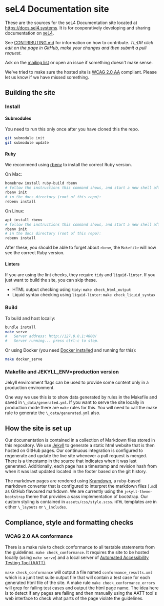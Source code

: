 <!--
    Copyright 2020 seL4 Project a Series of LF Projects, LLC.
    SPDX-License-Identifier: CC-BY-SA-4.0
-->

# seL4 Documentation site

These are the sources for the seL4 Documentation site located at
<https://docs.sel4.systems>. It is for cooperatively developing and sharing
documentation on [seL4](https://sel4.systems).

See [CONTRIBUTING.md](processes/docs-contributing.md) for information on how to
contribute. _TL;DR click edit on the page in GitHub, make your changes and then
submit a pull request._

Ask on the [mailing list][mailing-list] or open an issue if something doesn't
make sense.

We've tried to make sure the hosted site is [WCAG 2.0
AA](https://www.w3.org/TR/WCAG20/) compliant.  Please let us know if we have
missed something.

[mailing-list]: https://lists.sel4.systems/postorius/lists/

## Building the site

### Install

#### Submodules

You need to run this only once after you have cloned this the repo.

```sh
git submodule init
git submodule update
```

#### Ruby

We recommend using [rbenv](https://github.com/rbenv/rbenv) to install the
correct Ruby version.

On Mac:

```sh
homebrew install ruby-build rbenv
# follow the instructions this command shows, and start a new shell afterwards
rbenv init
# in the docs directory (root of this repo):
rebenv install
```

On Linux:

```sh
apt install rbenv
# follow the instructions this command shows, and start a new shell afterwards
rbenv init
# in the docs directory (root of this repo):
rebenv install
```

After these, you should be able to forget about `rbenv`, the `Makefile` will now
see the correct Ruby version.

#### Linters

If you are using the lint checks, they require `tidy` and `liquid-linter`. If
you just want to build the site, you can skip these.

- HTML output checking using `tidy`: `make check_html_output`
- Liquid syntax checking using `liquid-linter`: `make check_liquid_syntax`

### Build

To build and host locally:

```sh
bundle install
make serve
#   Server address: http://127.0.0.1:4000/
#   Server running... press ctrl-c to stop.
```

Or using Docker (you need [Docker
installed](https://docs.docker.com/get-docker/) and running for this):

```sh
make docker_serve
```

### Makefile and JEKYLL_ENV=production version

Jekyll environment flags can be used to provide some content only in a
production environment.

One way we use this is to show data generated by rules in the Makefile and saved
in `\_data/generated.yml`. If you want to serve the site locally in production
mode there are `make` rules for this.  You will need to call the make rule to
generate the `\_data/generated.yml` also.

## How the site is set up

Our documentation is contained in a collection of Markdown files stored in this
repository. We use [Jekyll](https://jekyllrb.com/) to generate a static html
website that is then hosted on GitHub pages. Our continuous integration is
configured to regenerate and update the live site whenever a pull request is
merged. There is a timestamp in the source that indicates when it was last
generated.  Additionally, each page has a timestamp and revision hash from when
it was last updated located in the footer based on the git history.

The markdown pages are rendered using
[Kramdown](https://kramdown.gettalong.org/), a ruby-based markdown converter
that is configured to interpret the markdown files (`.md`) as GitHub flavoured
markdown.  We are currently using the `jekyll-theme-bootstrap` theme that
provides a sass implementation of bootstrap.  Our custom styling is contained in
`assets/css/style.scss`.  `HTML` templates are in either `\_layouts` or
`\_includes`.

## Compliance, style and formatting checks

### WCAG 2.0 AA conformance

There is a make rule to check conformance to all testable statements from the
guidelines. `make check_conformance`. It requires the site to be hosted locally
(using `make serve`) and a local server of [Automated Accessibility Testing Tool
(AATT)](https://github.com/paypal/AATT).

`make check_conformance` will output a file named `conformance_results.xml`
which is a junit test suite output file that will contain a test case for each
generated html file of the site.  A make rule `make check_conformance_errors`
will grep for failing test cases and output the html page name.  The idea here is
to detect if any pages are failing and then manually using the AATT tool's
web interface to check what parts of the page violate the guidelines.
